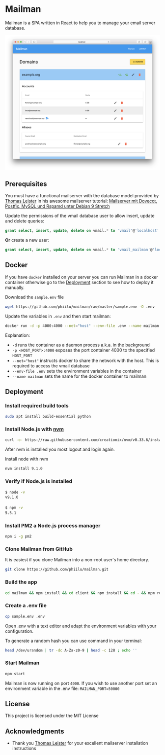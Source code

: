 # Mailman

Mailman is a SPA written in React to help you to manage your email server database.

![Mailman Screenshot](screenshots/mailman.png)

## Prerequisites

You must have a functional mailserver with the database model provided by [Thomas Leister](https://github.com/ThomasLeister) in his awesome mailserver tutorial:
[Mailserver mit Dovecot, Postfix, MySQL und Rspamd unter Debian 9 Stretch](https://thomas-leister.de/mailserver-debian-stretch/)

Update the permissions of the vmail database user to allow insert, update and delete queries:

```sql
grant select, insert, update, delete on vmail.* to 'vmail'@'localhost' identified by 'vmaildbpass';
```

**Or** create a new user:

```sql
grant select, insert, update, delete on vmail.* to 'vmail_mailman'@'localhost' identified by 'vmaildbpass';
```

## Docker

If you have `docker` installed on your server you can run Mailman in a docker container otherwise go to the [Deployment](#deployment) section to see how to deploy it manually.

Download the `sample.env` file

```bash
wget https://github.com/phiilu/mailman/raw/master/sample.env -O .env
```

Update the variables in `.env` and then start mailman:

```bash
docker run -d -p 4000:4000 --net="host" --env-file .env --name mailman phiilu/mailman
```

Explanation:

* `-d` runs the container as a daemon process a.k.a. in the background
* `-p <HOST_PORT>:4000` exposes the port container 4000 to the specified `HOST_PORT`
* `--net="host"` instructs docker to share the network with the host. This is required to access the vmail database
* `--env-file .env` sets the environment variables in the container
* `--name mailman` sets the name for the docker container to mailman

## Deployment

### Install required build tools

```bash
sudo apt install build-essential python
```

### Install Node.js with [nvm](https://github.com/creationix/nvm)

```bash
curl -o- https://raw.githubusercontent.com/creationix/nvm/v0.33.6/install.sh | bash
```

After nvm is installed you most logout and login again.

Install node with nvm

```bash
nvm install 9.1.0
```

### Verify if Node.js is installed

```bash
$ node -v
v9.1.0

$ npm -v
5.5.1
```

### Install PM2 a Node.js process manager

```bash
npm i -g pm2
```

### Clone Mailman from GitHub

It is easiest if you clone Mailman into a non-root user's home directory.

```bash
git clone https://github.com/phiilu/mailman.git
```

### Build the app

```bash
cd mailman && npm install && cd client && npm install && cd - && npm run build
```

### Create a .env file

```bash
cp sample.env .env
```

Open .env with a text editor and adapt the environment variables with your configuration. 

To generate a random hash you can use command in your terminal:

```bash
head /dev/urandom | tr -dc A-Za-z0-9 | head -c 128 ; echo ''
```

### Start Mailman

```bash
npm start
```

Mailman is now running on port `4000`. If you wish to use another port set an environment variable in the .env file: `MAILMAN_PORT=50000`

## License 

This project is licensed under the MIT License

## Acknowledgments

* Thank you [Thomas Leister](https://github.com/ThomasLeister) for your excellent mailserver installation instructions
